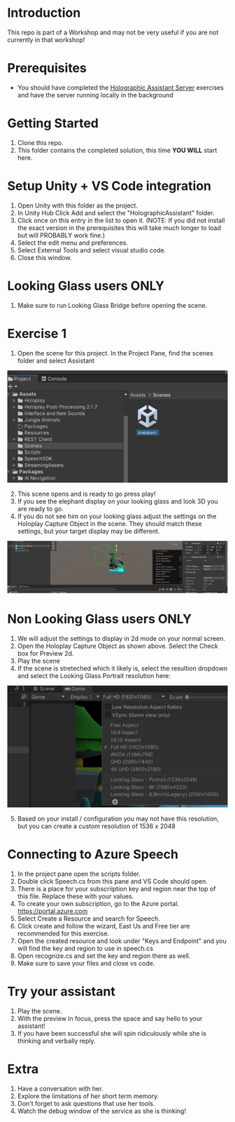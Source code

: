 # Introduction 
This repo is part of a Workshop and may not be very useful if you are not currently in that workshop! 

# Prerequisites
- You should have completed the [Holographic Assistant Server](https://github.com/CameronVetter/HolographicAssistantServer) exercises and have the server running locally in the background

# Getting Started
1. Clone this repo. 
2. This folder contains the completed solution, this time **YOU WILL** start here.

# Setup Unity + VS Code integration
1. Open Unity with this folder as the project.
2. In Unity Hub Click Add and select the "HolographicAssistant" folder.
3. Click once on this entry in the list to open it.  (NOTE: If you did not install the exact version in the prerequisites this will take much longer to load but will PROBABLY work fine.)
4. Select the edit menu and preferences.
5. Select External Tools and select visual studio code.
6. Close this window.

# Looking Glass users ONLY
1. Make sure to run Looking Glass Bridge before opening the scene.

# Exercise 1
1. Open the scene for this project.  In the Project Pane, find the scenes folder and select Assistant

![image](https://github.com/CameronVetter/HolographicAssistant/blob/main/images/selectscene.png?raw=true)

2. This scene opens and is ready to go press play!
3. If you see the elephant display on your looking glass and look 3D you are ready to go.
4. If you do not see him on your looking glass adjust the settings on the Holoplay Capture Object in the scene.  They should match these settings, but your target display may be different.

![image](https://github.com/CameronVetter/HolographicAssistant/blob/main/images/lookingglasssettings.png?raw=true)

# Non Looking Glass users ONLY

1. We will adjust the settings to display in 2d mode on your normal screen.
2. Open the Holoplay Capture Object as shown above. Select the Check box for Preview 2d.
3. Play the scene
4. If the scene is streteched which it likely is, select the resultion dropdown and select the Looking Glass Portrait resolution here:

![image](https://github.com/CameronVetter/HolographicAssistant/blob/main/images/resolution.png?raw=true)

5. Based on your install / configuration you may not have this resolution, but you can create a custom resolution of 1536 x 2048

# Connecting to Azure Speech
1. In the project pane open the scripts folder.
2. Double click Speech.cs from this pane and VS Code should open.
3. There is a place for your subscriiption key and region near the top of this file.  Replace these with your values.
4. To create your own subscription, go to the Azure portal. https://portal.azure.com
5. Select Create a Resource and search for Speech.
6. Click create and follow the wizard, East Us and Free tier are recommended for this exercise.
7. Open the created resource and look under "Keys and Endpoint" and you will find the key and region to use in speech.cs
8. Open recognize.cs and set the key and region there as well.
9. Make sure to save your files and close vs code.

# Try your assistant
1. Play the scene.
2. With the preview in focus, press the space and say hello to your assistant!
3. If you have been successful she will spin ridiculously while she is thinking and verbally reply.

# Extra
1. Have a conversation with her.
2. Explore the limitations of her short term memory.
3. Don't forget to ask questions that use her tools.
4. Watch the debug window of the service as she is thinking!